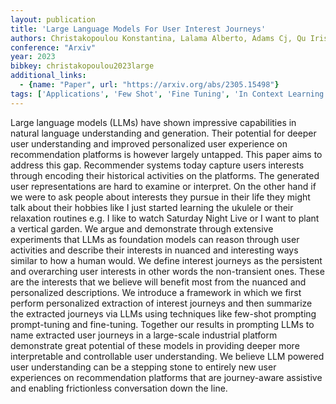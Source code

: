 ```yaml
---
layout: publication
title: 'Large Language Models For User Interest Journeys'
authors: Christakopoulou Konstantina, Lalama Alberto, Adams Cj, Qu Iris, Amir Yifat, Chucri Samer, Vollucci Pierce, Soldo Fabio, Bseiso Dina, Scodel Sarah, Dixon Lucas, Chi Ed H., Chen Minmin
conference: "Arxiv"
year: 2023
bibkey: christakopoulou2023large
additional_links:
  - {name: "Paper", url: "https://arxiv.org/abs/2305.15498"}
tags: ['Applications', 'Few Shot', 'Fine Tuning', 'In Context Learning', 'Pretraining Methods', 'Prompting', 'Tools', 'Training Techniques']
---
```

Large language models (LLMs) have shown impressive capabilities in natural language understanding and generation. Their potential for deeper user understanding and improved personalized user experience on recommendation platforms is however largely untapped. This paper aims to address this gap. Recommender systems today capture users interests through encoding their historical activities on the platforms. The generated user representations are hard to examine or interpret. On the other hand if we were to ask people about interests they pursue in their life they might talk about their hobbies like I just started learning the ukulele or their relaxation routines e.g. I like to watch Saturday Night Live or I want to plant a vertical garden. We argue and demonstrate through extensive experiments that LLMs as foundation models can reason through user activities and describe their interests in nuanced and interesting ways similar to how a human would. We define interest journeys as the persistent and overarching user interests in other words the non-transient ones. These are the interests that we believe will benefit most from the nuanced and personalized descriptions. We introduce a framework in which we first perform personalized extraction of interest journeys and then summarize the extracted journeys via LLMs using techniques like few-shot prompting prompt-tuning and fine-tuning. Together our results in prompting LLMs to name extracted user journeys in a large-scale industrial platform demonstrate great potential of these models in providing deeper more interpretable and controllable user understanding. We believe LLM powered user understanding can be a stepping stone to entirely new user experiences on recommendation platforms that are journey-aware assistive and enabling frictionless conversation down the line.
